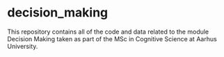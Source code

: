 # decision_making
This repository contains all of the code and data related to the module Decision Making taken as part of the MSc in Cognitive Science at Aarhus University.
